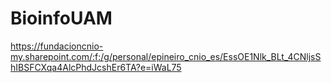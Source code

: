 # BioinfoUAM
https://fundacioncnio-my.sharepoint.com/:f:/g/personal/epineiro_cnio_es/EssOE1Nlk_BLt_4CNljsShIBSFCXqa4AlcPhdJcshEr6TA?e=iWaL75
